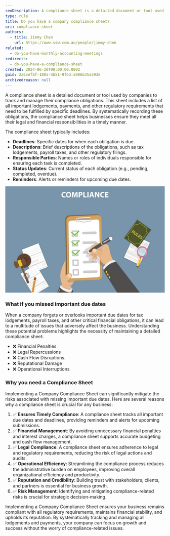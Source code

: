 ```yaml
---
seoDescription: A compliance sheet is a detailed document or tool used by companies to track and manage their compliance obligations.
type: rule
title: Do you have a company compliance sheet?
uri: compliance-sheet
authors:
  - title: Jimmy Chen
    url: https://www.ssw.com.au/people/jimmy-chen
related:
  - do-you-have-monthly-accounting-meetings
redirects:
  - do-you-have-a-compliance-sheet
created: 2024-06-20T00:00:00.000Z
guid: 2a6cefbf-180a-4b51-9f63-a986b35a393e
archivedreason: null
---
```


A compliance sheet is a detailed document or tool used by companies to track and manage their compliance obligations. 
This sheet includes a list of all important lodgements, payments, and other regulatory requirements that need to be fulfilled by specific deadlines. 
By systematically recording these obligations, the compliance sheet helps businesses ensure they meet all their legal and financial responsibilities in a timely manner.

The compliance sheet typically includes:

- **Deadlines**: Specific dates for when each obligation is due.
- **Descriptions**: Brief descriptions of the obligations, such as tax lodgements, payroll taxes, and other regulatory filings.
- **Responsible Parties**: Names or roles of individuals responsible for ensuring each task is completed.
- **Status Updates**: Current status of each obligation (e.g., pending, completed, overdue).
- **Reminders**: Alerts or reminders for upcoming due dates.

![Figure: Compliance Sheet helps company meet their responsibilities in a timely manner](compliance-sheet-image-1.jpg)

<!--endintro-->

### What if you missed important due dates

When a company forgets or overlooks important due dates for tax lodgements, payroll taxes, and other critical financial obligations, it can lead to a multitude of issues that adversely affect the business. 
Understanding these potential problems highlights the necessity of maintaining a detailed compliance sheet:

- ❌ Financial Penalties
- ❌ Legal Repercussions
- ❌ Cash Flow Disruptions.
- ❌ Reputational Damage
- ❌ Operational Interruptions


### Why you need a Compliance Sheet

Implementing a Company Compliance Sheet can significantly mitigate the risks associated with missing important due dates. Here are several reasons why a compliance sheet is crucial for any business:

  1.	✅ **Ensures Timely Compliance**: A compliance sheet tracks all important due dates and deadlines, providing reminders and alerts for upcoming submissions. 
  2.	✅ **Financial Management**: By avoiding unnecessary financial penalties and interest charges, a compliance sheet supports accurate budgeting and cash flow management. 
  3.	✅ **Legal Compliance**: A compliance sheet ensures adherence to legal and regulatory requirements, reducing the risk of legal actions and audits. 
  4.	✅ **Operational Efficiency**: Streamlining the compliance process reduces the administrative burden on employees, improving overall organizational efficiency and productivity. 
  5.	✅ **Reputation and Credibility**: Building trust with stakeholders, clients, and partners is essential for business growth. 
  6.	✅ **Risk Management**: Identifying and mitigating compliance-related risks is crucial for strategic decision-making. 

Implementing a Company Compliance Sheet ensures your business remains compliant with all regulatory requirements, maintains financial stability, and upholds its reputation. 
By systematically tracking and managing all lodgements and payments, your company can focus on growth and success without the worry of compliance-related issues.
